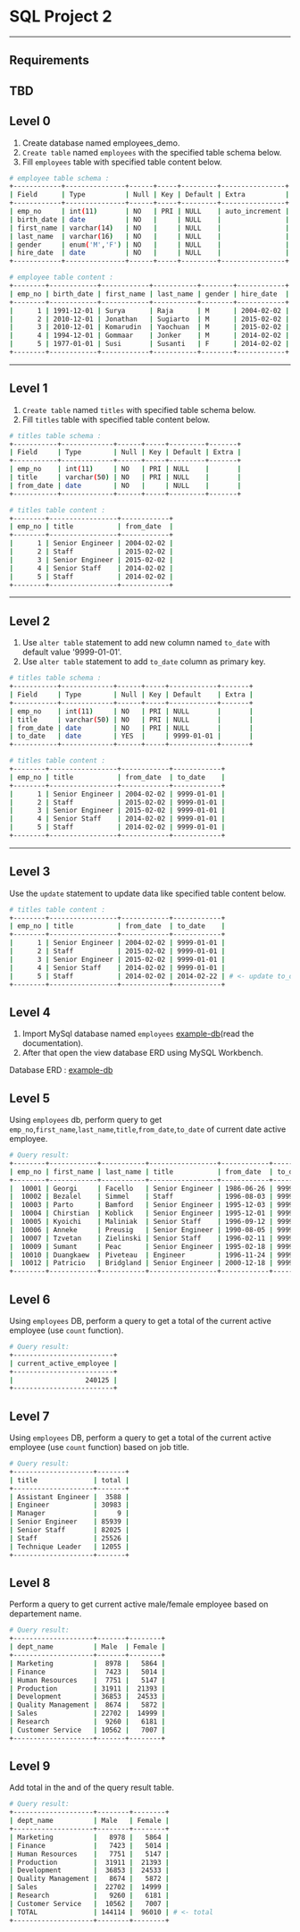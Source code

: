 # SQL Project 2

---

## Requirements

TBD
---

## Level 0

1. Create database named employees_demo.
1. `Create table` named `employees` with the specified table schema below.
1. Fill `employees` table with specified table content below.


```sh
# employee table schema :
+------------+---------------+------+-----+---------+----------------+
| Field      | Type          | Null | Key | Default | Extra          |
+------------+---------------+------+-----+---------+----------------+
| emp_no     | int(11)       | NO   | PRI | NULL    | auto_increment |
| birth_date | date          | NO   |     | NULL    |                |
| first_name | varchar(14)   | NO   |     | NULL    |                |
| last_name  | varchar(16)   | NO   |     | NULL    |                |
| gender     | enum('M','F') | NO   |     | NULL    |                |
| hire_date  | date          | NO   |     | NULL    |                |
+------------+---------------+------+-----+---------+----------------+

# employee table content :
+--------+------------+------------+-----------+--------+------------+
| emp_no | birth_date | first_name | last_name | gender | hire_date  |
+--------+------------+------------+-----------+--------+------------+
|      1 | 1991-12-01 | Surya      | Raja      | M      | 2004-02-02 |
|      2 | 2010-12-01 | Jonathan   | Sugiarto  | M      | 2015-02-02 |
|      3 | 2010-12-01 | Komarudin  | Yaochuan  | M      | 2015-02-02 |
|      4 | 1994-12-01 | Gommaar    | Jonker    | M      | 2014-02-02 |
|      5 | 1977-01-01 | Susi       | Susanti   | F      | 2014-02-02 |
+--------+------------+------------+-----------+--------+------------+
```

---

## Level 1

1. `Create table` named `titles` with specified table schema below.
1. Fill `titles` table with specified table content below.

```sh
# titles table schema :
+-----------+-------------+------+-----+---------+-------+
| Field     | Type        | Null | Key | Default | Extra |
+-----------+-------------+------+-----+---------+-------+
| emp_no    | int(11)     | NO   | PRI | NULL    |       |
| title     | varchar(50) | NO   | PRI | NULL    |       |
| from_date | date        | NO   |     | NULL    |       |
+-----------+-------------+------+-----+---------+-------+

# titles table content :
+--------+-----------------+------------+
| emp_no | title           | from_date  |
+--------+-----------------+------------+
|      1 | Senior Engineer | 2004-02-02 |
|      2 | Staff           | 2015-02-02 |
|      3 | Senior Engineer | 2015-02-02 |
|      4 | Senior Staff    | 2014-02-02 |
|      5 | Staff           | 2014-02-02 |
+--------+-----------------+------------+
```

---

## Level 2

1. Use `alter table` statement to add new column named `to_date` with default value '9999-01-01'.
1. Use `alter table` statement to add `to_date` column as primary key.


```sh
# titles table schema :
+-----------+-------------+------+-----+------------+-------+
| Field     | Type        | Null | Key | Default    | Extra |
+-----------+-------------+------+-----+------------+-------+
| emp_no    | int(11)     | NO   | PRI | NULL       |       |
| title     | varchar(50) | NO   | PRI | NULL       |       |
| from_date | date        | NO   | PRI | NULL       |       |
| to_date   | date        | YES  |     | 9999-01-01 |       |
+-----------+-------------+------+-----+------------+-------+

# titles table content :
+--------+-----------------+------------+------------+
| emp_no | title           | from_date  | to_date    |
+--------+-----------------+------------+------------+
|      1 | Senior Engineer | 2004-02-02 | 9999-01-01 |
|      2 | Staff           | 2015-02-02 | 9999-01-01 |
|      3 | Senior Engineer | 2015-02-02 | 9999-01-01 |
|      4 | Senior Staff    | 2014-02-02 | 9999-01-01 |
|      5 | Staff           | 2014-02-02 | 9999-01-01 |
+--------+-----------------+------------+------------+
```

---

## Level 3

Use the `update` statement to update data like specified table content below.

```sh
# titles table content :
+--------+-----------------+------------+------------+
| emp_no | title           | from_date  | to_date    |
+--------+-----------------+------------+------------+
|      1 | Senior Engineer | 2004-02-02 | 9999-01-01 |
|      2 | Staff           | 2015-02-02 | 9999-01-01 |
|      3 | Senior Engineer | 2015-02-02 | 9999-01-01 |
|      4 | Senior Staff    | 2014-02-02 | 9999-01-01 |
|      5 | Staff           | 2014-02-02 | 2014-02-22 | # <- update to_date where emp_no = 5
+--------+-----------------+------------+------------+
```

## Level 4

1. Import MySql database named `employees` [example-db](https://github.com/datacharmer/test_db)(read the documentation).
2. After that open the view database ERD using MySQL Workbench.

Database ERD :
[example-db](./images/sql-project-1-level-4.png)


## Level 5

Using `employees` db, perform query to get `emp_no`,`first_name`,`last_name`,`title`,`from_date`,`to_date` of current date active employee.

```sh
# Query result:
+--------+------------+-----------+-----------------+------------+------------+
| emp_no | first_name | last_name | title           | from_date  | to_date    |
+--------+------------+-----------+-----------------+------------+------------+
|  10001 | Georgi     | Facello   | Senior Engineer | 1986-06-26 | 9999-01-01 |
|  10002 | Bezalel    | Simmel    | Staff           | 1996-08-03 | 9999-01-01 |
|  10003 | Parto      | Bamford   | Senior Engineer | 1995-12-03 | 9999-01-01 |
|  10004 | Chirstian  | Koblick   | Senior Engineer | 1995-12-01 | 9999-01-01 |
|  10005 | Kyoichi    | Maliniak  | Senior Staff    | 1996-09-12 | 9999-01-01 |
|  10006 | Anneke     | Preusig   | Senior Engineer | 1990-08-05 | 9999-01-01 |
|  10007 | Tzvetan    | Zielinski | Senior Staff    | 1996-02-11 | 9999-01-01 |
|  10009 | Sumant     | Peac      | Senior Engineer | 1995-02-18 | 9999-01-01 |
|  10010 | Duangkaew  | Piveteau  | Engineer        | 1996-11-24 | 9999-01-01 |
|  10012 | Patricio   | Bridgland | Senior Engineer | 2000-12-18 | 9999-01-01 |
+--------+------------+-----------+-----------------+------------+------------+
```

## Level 6

Using `employees` DB, perform a query to get a total of the current active employee (use `count` function).

```sh
# Query result:
+-------------------------+
| current_active_employee |
+-------------------------+
|                  240125 |
+-------------------------+
```

## Level 7

Using `employees` DB, perform a query to get a total of the current active employee (use `count` function) based on job title.

```sh
# Query result:
+--------------------+-------+
| title              | total |
+--------------------+-------+
| Assistant Engineer |  3588 |
| Engineer           | 30983 |
| Manager            |     9 |
| Senior Engineer    | 85939 |
| Senior Staff       | 82025 |
| Staff              | 25526 |
| Technique Leader   | 12055 |
+--------------------+-------+
```


## Level 8

Perform a query to get current active male/female employee based on departement name.

```sh
# Query result:
+--------------------+-------+--------+
| dept_name          | Male  | Female |
+--------------------+-------+--------+
| Marketing          |  8978 |   5864 |
| Finance            |  7423 |   5014 |
| Human Resources    |  7751 |   5147 |
| Production         | 31911 |  21393 |
| Development        | 36853 |  24533 |
| Quality Management |  8674 |   5872 |
| Sales              | 22702 |  14999 |
| Research           |  9260 |   6181 |
| Customer Service   | 10562 |   7007 |
+--------------------+-------+--------+
```


## Level 9

Add total in the and of the query result table.

```sh
# Query result:
+--------------------+--------+--------+
| dept_name          | Male   | Female |
+--------------------+--------+--------+
| Marketing          |   8978 |   5864 |
| Finance            |   7423 |   5014 |
| Human Resources    |   7751 |   5147 |
| Production         |  31911 |  21393 |
| Development        |  36853 |  24533 |
| Quality Management |   8674 |   5872 |
| Sales              |  22702 |  14999 |
| Research           |   9260 |   6181 |
| Customer Service   |  10562 |   7007 |
| TOTAL              | 144114 |  96010 | # <- total
+--------------------+--------+--------+
```




